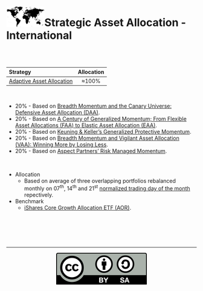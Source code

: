 <a name="top"> </a> <img align='left' alt='Logo' src='./files/world.svg' width='20%'>
                      
# Strategic Asset Allocation - International

<br/>
<br/>

| **Strategy** &nbsp; &nbsp; &nbsp; &nbsp; &nbsp; &nbsp; &nbsp; &nbsp; &nbsp; &nbsp; &nbsp; &nbsp;                           |**Allocation**|
|:------------------------------------------------------|:------------:|
| <a href="#aa"> Adaptive Asset Allocation </a>         |     ≈100%    |

<br/>

* 20% - Based on [Breadth Momentum and the Canary Universe: Defensive Asset Allocation (DAA)](https://papers.ssrn.com/sol3/papers.cfm?abstract_id=3212862).
* 20% - Based on [A Century of Generalized Momentum; From Flexible Asset Allocations (FAA) to Elastic Asset Allocation (EAA)](https://papers.ssrn.com/sol3/papers.cfm?abstract_id=2543979).
* 20% - Based on [Keuning & Keller’s Generalized Protective Momentum](https://allocatesmartly.com/keuning-kellers-generalized-protective-momentum/).
* 20% - Based on [Breadth Momentum and Vigilant Asset Allocation (VAA): Winning More by Losing Less](https://papers.ssrn.com/sol3/papers.cfm?abstract_id=3002624).
* 20% - Based on [Aspect Partners’ Risk Managed Momentum](https://allocatesmartly.com/aspect-partners-risk-managed-momentum/).  

<br/>

- Allocation
    - Based on average of three overlapping portfolios rebalanced monthly on 07<sup>th</sup>, 14<sup>th</sup> and 21<sup>st</sup> [normalized trading day of the month](https://allocatesmartly.com/faqs/#normalizing-days) repectively.  
- Benchmark 
    - [iShares Core Growth Allocation ETF (AOR)](https://www.ishares.com/us/products/239756/).

<br/>
<br/>
<br/>
<br/>

---

<p align="center"><img src="./files/cc-by-sa.svg"/)</p>
